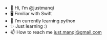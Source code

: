 - 👋 Hi, I’m @justmanqi
- 🖥️ Fimiliar with Swift 
- 🌱 I’m currently learning python
- ✨ Just learning :)
- 📫 How to reach me just.manqi@gmail.com

<!---
justmanqi/justmanqi is a ✨ special ✨ repository because its `README.md` (this file) appears on your GitHub profile.
You can click the Preview link to take a look at your changes.
--->
